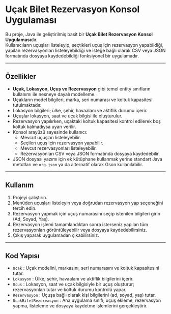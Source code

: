 # Uçak Bilet Rezervasyon Konsol Uygulaması

Bu proje, Java ile geliştirilmiş basit bir **Uçak Bilet Rezervasyon Konsol Uygulaması**dır.  
Kullanıcıların uçuşları listeleyip, seçtikleri uçuş için rezervasyon yapabildiği, yapılan rezervasyonları listeleyebildiği ve isteğe bağlı olarak CSV veya JSON formatında dosyaya kaydedebildiği fonksiyonel bir uygulamadır.

---

## Özellikler

- **Uçak, Lokasyon, Uçuş ve Rezervasyon** gibi temel entity sınıfların kullanımı ile nesneye dayalı modelleme.  
- Uçakların model bilgileri, marka, seri numarası ve koltuk kapasitesi tutulmaktadır.  
- Lokasyon bilgileri; ülke, şehir, havaalanı ve aktiflik durumu içerir.  
- Uçuşlar lokasyon, saat ve uçak bilgisi ile oluşturulur.  
- Rezervasyon yapılırken, uçaktaki koltuk kapasitesi kontrol edilerek boş koltuk kalmadıysa uyarı verilir.  
- Konsol arayüzü sayesinde kullanıcı:
  - Mevcut uçuşları listeleyebilir.
  - Seçilen uçuş için rezervasyon yapabilir.
  - Mevcut rezervasyonları listeleyebilir.
  - Rezervasyonları CSV veya JSON formatında dosyaya kaydedebilir.
- JSON dosyası yazımı için ek kütüphane kullanmak yerine standart Java metotları ve `org.json` ya da alternatif olarak Gson kullanılabilir.

---

## Kullanım

1. Projeyi çalıştırın.
2. Menüden uçuşları listeleyin veya doğrudan rezervasyon yap seçeneğini tercih edin.
3. Rezervasyon yapmak için uçuş numarasını seçip istenilen bilgileri girin (Ad, Soyad, Yaş).
4. Rezervasyon işlemi tamamlandıktan sonra isterseniz yapılan tüm rezervasyonları görüntüleyebilir veya dosyaya kaydedebilirsiniz.
5. Çıkış yaparak uygulamadan çıkabilirsiniz.

---

## Kod Yapısı

- `Ucak` : Uçak modelini, markasını, seri numarasını ve koltuk kapasitesini tutar.
- `Lokasyon` : Ülke, şehir, havaalanı ve aktiflik bilgilerini içerir.
- `Ucus` : Lokasyon, saat ve uçak bilgisiyle bir uçuş oluşturur; rezervasyonları tutar ve koltuk durumu kontrolü yapar.
- `Rezervasyon` : Uçuşa bağlı olarak kişi bilgilerini (ad, soyad, yaş) tutar.
- `UcakBiletRezervasyon` : Ana uygulama sınıfı; uçuş ekleme, rezervasyon yapma, listeleme ve dosyaya kaydetme işlemlerini gerçekleştirir.
